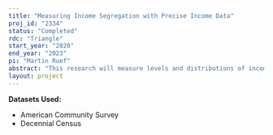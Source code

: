 ```yaml
---
title: "Measuring Income Segregation with Precise Income Data"
proj_id: "2334"
status: "Completed"
rdc: "Triangle"
start_year: "2020"
end_year: "2023"
pi: "Martin Ruef"
abstract: "This research will measure levels and distributions of income segregation in the U.S. from 1980 to 2010. Restricted-use Decennial Census data and American Community Survey (ACS) microdata will be used to a) derive estimates of income segregation based on actual income numbers (and less top-coding) than the categorical income data available in Public Use Microdata Samples (PUMS) and published tabulations; and b) make use of finer geographical detail than public versions of these datasets provide. Using household-level data to model changes in metropolitan area income segregation as a function of structural and sociodemographic characteristics will allow the estimation of tract-level income segregation without being forced to make assumptions about how tract-level income distributions. Structural characteristics of interest include mean income, and education levels. Supplementary analyses will evaluate how income segregation estimates based on exact incomes differ from estimates based on the categorical public Census data. The researchers will also evaluate how sampling variation affects income segregation estimates."
layout: project
---
```


**Datasets Used:**

  - American Community Survey 
  - Decennial Census 

